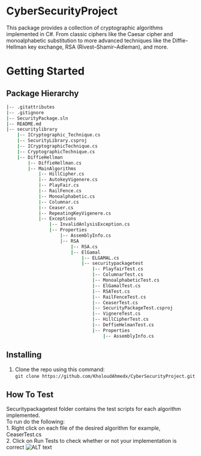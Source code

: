 # CyberSecurityProject
This package provides a collection of cryptographic algorithms implemented in C#. From classic ciphers like the Caesar cipher and monoalphabetic substitution to more advanced techniques like the Diffie-Hellman key exchange, RSA (Rivest–Shamir–Adleman), and more.

# Getting Started
## Package Hierarchy
```bash
|-- .gitattributes
|-- .gitignore
|-- SecurityPackage.sln
|-- README.md
|-- securitylibrary
    |-- ICryptographic_Technique.cs
    |-- SecurityLibrary.csproj
    |-- ICryptographicTechnique.cs
    |-- CryptographicTechnique.cs
    |-- DiffieHellman
        |-- DiffieHellman.cs
        |-- MainAlgorithms
            |-- HillCipher.cs
            |-- AutokeyVigenere.cs
            |-- PlayFair.cs
            |-- RailFence.cs
            |-- Monoalphabetic.cs
            |-- Columnar.cs
            |-- Ceaser.cs
            |-- RepeatingKeyVigenere.cs
            |-- Exceptions
                |-- InvalidAnlysisException.cs
                |-- Properties
                    |-- AssemblyInfo.cs
                    |-- RSA
                        |-- RSA.cs
                        |-- ElGamal
                            |-- ELGAMAL.cs
                            |-- securitypackagetest
                                |-- PlayfairTest.cs
                                |-- ColumnarTest.cs
                                |-- MonoalphabeticTest.cs
                                |-- ElGamalTest.cs
                                |-- RSATest.cs
                                |-- RailFenceTest.cs
                                |-- CeaserTest.cs
                                |-- SecurityPackageTest.csproj
                                |-- VignereTest.cs
                                |-- HillCipherTest.cs
                                |-- DeffieHelmanTest.cs
                                |-- Properties
                                    |-- AssemblyInfo.cs
```
## Installing
1. Clone the repo using this command: <br/> ``` git clone https://github.com/KholoudAhmedx/CyberSecurityProject.git ```
## How To Test 
Securitypackagetest folder contains the test scripts for each algorithm implemented. <br /> To run do the following: <br /> 1. Right click on each file of the desired algorithm for example, CeaserTest.cs <br /> 2. Click on Run Tests to check whether or not your implementation is correct ![ALT text](![image](https://github.com/KholoudAhmedx/CyberSecurityProject/assets/81588748/4807142f-b6d2-4f54-af7c-e9259ec67a8d)
)
